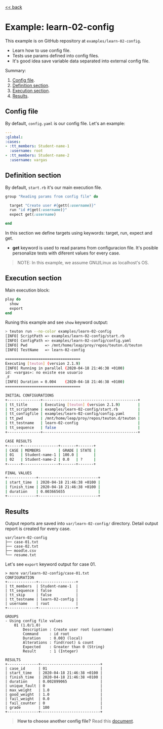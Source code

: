 [<< back](README.md)

# Example: learn-02-config

This example is on GitHub repository at `examples/learn-02-config`.

* Learn how to use config file.
* Tests use params defined into config files.
* It's good idea save variable data separated into external config file.

Summary:
1. [Config file](#config-file).
2. [Definition section](#definition-section).
3. [Execution section](#execution-section).
4. [Results](#results).

## Config file

By default, `config.yaml` is our config file. Let's an example:

```yaml
---
:global:
:cases:
- :tt_members: Student-name-1
  :username: root
- :tt_members: Student-name-2
  :username: vargas
```

## Definition section

By default, `start.rb` it's our main execution file.

```ruby
group "Reading params from config file" do

  target "Create user #{gett(:username)}"
  run "id #{get(:username)}"
  expect get(:username)

end
```

In this section we define targets using keywords: target, run, expect and get.

* **get** keyword is used to read params from configuracion file. It's posible personalize tests with diferent values for every case.

> NOTE: In this example, we assume GNU/Linux as localhost's OS.

## Execution section

Main execution block:
```ruby
play do
  show
  export
end
```

Runing this example and see `show` keyword output:

```bash
> teuton run --no-color examples/learn-02-config
[INFO] ScriptPath => examples/learn-02-config/start.rb
[INFO] ConfigPath => examples/learn-02-config/config.yaml
[INFO] Pwd        => /mnt/home/leap/proy/repos/teuton.d/teuton
[INFO] TestName   => learn-02-config

==================================
Executing [teuton] (version 2.1.9)
[INFO] Running in parallel (2020-04-18 21:46:38 +0100)
id: «vargas»: no existe ese usuario
.F
[INFO] Duration = 0.004    (2020-04-18 21:46:38 +0100)
==================================

INITIAL CONFIGURATIONS
+---------------+-------------------------------------------+
| tt_title      | Executing [teuton] (version 2.1.9)        |
| tt_scriptname | examples/learn-02-config/start.rb         |
| tt_configfile | examples/learn-02-config/config.yaml      |
| tt_pwd        | /mnt/home/leap/proy/repos/teuton.d/teuton |
| tt_testname   | learn-02-config                           |
| tt_sequence   | false                                     |
+---------------+-------------------------------------------+

CASE RESULTS
+------+----------------+-------+-------+
| CASE | MEMBERS        | GRADE | STATE |
| 01   | Student-name-1 | 100.0 |       |
| 02   | Student-name-2 | 0.0   | ?     |
+------+----------------+-------+-------+

FINAL VALUES
+-------------+---------------------------+
| start_time  | 2020-04-18 21:46:38 +0100 |
| finish_time | 2020-04-18 21:46:38 +0100 |
| duration    | 0.003665655               |
+-------------+---------------------------+
```

## Results

Output reports are saved into `var/learn-02-config/` directory. Detail output report is created for every case.

```
var/learn-02-config
├── case-01.txt
├── case-02.txt
├── moodle.csv
└── resume.txt
```

Let's see `export` keyword output for case 01.

```
> more var/learn-02-config/case-01.txt
CONFIGURATION
+-------------+-----------------+
| tt_members  | Student-name-1  |
| tt_sequence | false           |
| tt_skip     | false           |
| tt_testname | learn-02-config |
| username    | root            |
+-------------+-----------------+

GROUPS
- Using config file values
    01 (1.0/1.0)
        Description : Create user root (username)
        Command     : id root
        Duration    : 0.003 (local)
        Alterations : find(root) & count
        Expected    : Greater than 0 (String)
        Result      : 1 (Integer)

RESULTS
+--------------+---------------------------+
| case_id      | 01                        |
| start_time   | 2020-04-18 21:46:38 +0100 |
| finish_time  | 2020-04-18 21:46:38 +0100 |
| duration     | 0.002899065               |
| unique_fault | 0                         |
| max_weight   | 1.0                       |
| good_weight  | 1.0                       |
| fail_weight  | 0.0                       |
| fail_counter | 0                         |
| grade        | 100                       |
+--------------+---------------------------+
```

> **How to choose another config file?** Read this [document](../commands/example_run.md#3-choosing-config-file).
